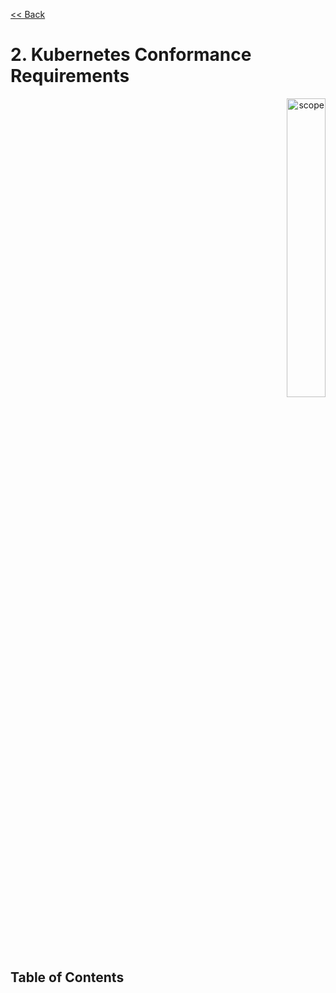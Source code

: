 [<< Back](../)

# 2. Kubernetes Conformance Requirements
<p align="right"><img src="../figures/bogo_ifo.png" alt="scope" title="Scope" width="35%"/></p>

## Table of Contents

